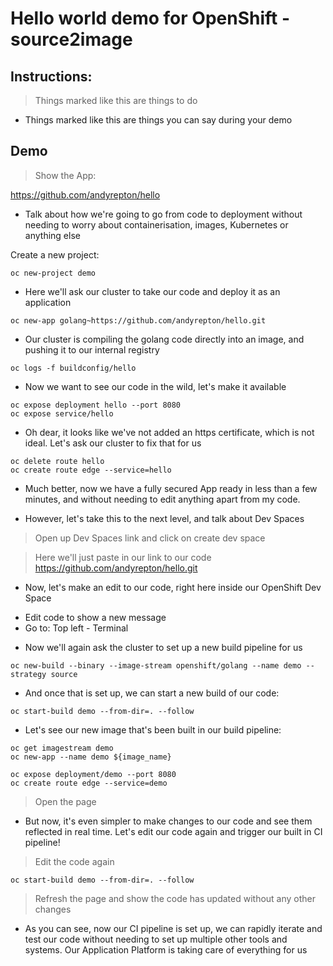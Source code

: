# Hello world demo for OpenShift - source2image

## Instructions:

> Things marked like this are things to do

* Things marked like this are things you can say during your demo

## Demo

> Show the App:

https://github.com/andyrepton/hello

* Talk about how we're going to go from code to deployment without needing to worry about containerisation, images, Kubernetes or anything else

Create a new project:

```
oc new-project demo
```

* Here we'll ask our cluster to take our code and deploy it as an application

```
oc new-app golang~https://github.com/andyrepton/hello.git
```

* Our cluster is compiling the golang code directly into an image, and pushing it to our internal registry

``
oc logs -f buildconfig/hello
``

* Now we want to see our code in the wild, let's make it available

```
oc expose deployment hello --port 8080
oc expose service/hello
```

* Oh dear, it looks like we've not added an https certificate, which is not ideal. Let's ask our cluster to fix that for us

```
oc delete route hello
oc create route edge --service=hello
```

* Much better, now we have a fully secured App ready in less than a few minutes, and without needing to edit anything apart from my code.

* However, let's take this to the next level, and talk about Dev Spaces

> Open up Dev Spaces link and click on create dev space

> Here we'll just paste in our link to our code
https://github.com/andyrepton/hello.git

* Now, let's make an edit to our code, right here inside our OpenShift Dev Space

- Edit code to show a new message
- Go to: Top left - Terminal

* Now we'll again ask the cluster to set up a new build pipeline for us

```
oc new-build --binary --image-stream openshift/golang --name demo --strategy source 
```

* And once that is set up, we can start a new build of our code:

```
oc start-build demo --from-dir=. --follow
```

* Let's see our new image that's been built in our build pipeline:

```
oc get imagestream demo
oc new-app --name demo ${image_name}

oc expose deployment/demo --port 8080
oc create route edge --service=demo
```

> Open the page

* But now, it's even simpler to make changes to our code and see them reflected in real time. Let's edit our code again and trigger our built in CI pipeline!

> Edit the code again

```
oc start-build demo --from-dir=. --follow
```

> Refresh the page and show the code has updated without any other changes

* As you can see, now our CI pipeline is set up, we can rapidly iterate and test our code without needing to set up multiple other tools and systems. Our Application Platform is taking care of everything for us
